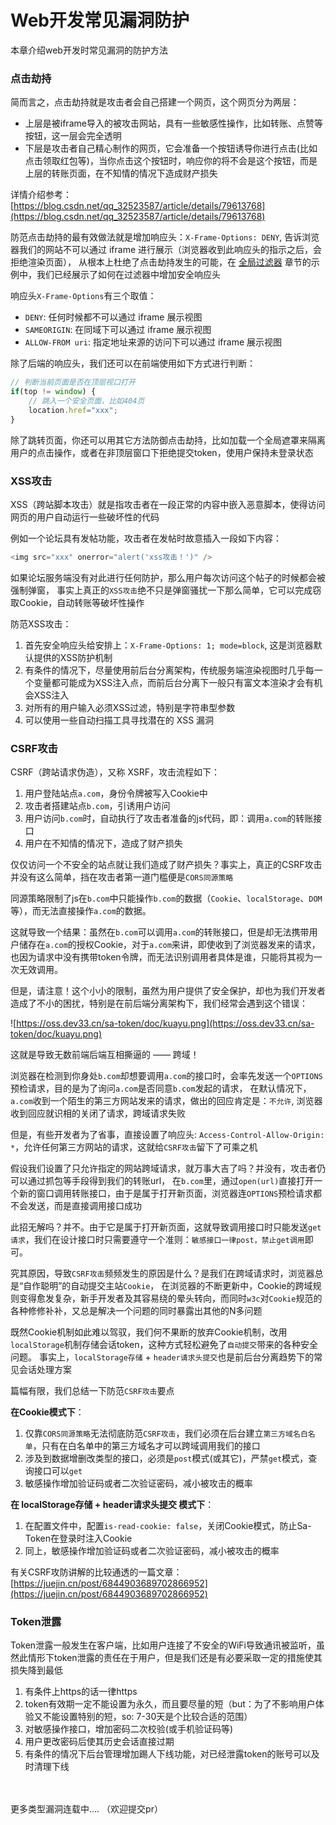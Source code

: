 # Web开发常见漏洞防护
本章介绍web开发时常见漏洞的防护方法


### 点击劫持 

简而言之，点击劫持就是攻击者会自己搭建一个网页，这个网页分为两层：
- 上层是被iframe导入的被攻击网站，具有一些敏感性操作，比如转账、点赞等按钮，这一层会完全透明
- 下层是攻击者自己精心制作的网页，它会准备一个按钮诱导你进行点击(比如点击领取红包等)，当你点击这个按钮时，响应你的将不会是这个按钮，而是上层的转账页面，在不知情的情况下造成财产损失

详情介绍参考：[https://blog.csdn.net/qq_32523587/article/details/79613768](https://blog.csdn.net/qq_32523587/article/details/79613768)

防范点击劫持的最有效做法就是增加响应头：`X-Frame-Options: DENY`, 告诉浏览器我们的网站不可以通过 iframe 进行展示（浏览器收到此响应头的指示之后，会拒绝渲染页面），
从根本上杜绝了点击劫持发生的可能，在 [全局过滤器](/use/global-filter) 章节的示例中，我们已经展示了如何在过滤器中增加安全响应头

响应头`X-Frame-Options`有三个取值：
- `DENY`: 任何时候都不可以通过 iframe 展示视图
- `SAMEORIGIN`: 在同域下可以通过 iframe 展示视图 
- `ALLOW-FROM uri`: 指定地址来源的访问下可以通过 iframe 展示视图 

除了后端的响应头，我们还可以在前端使用如下方式进行判断：
``` js
// 判断当前页面是否在顶层视口打开
if(top != window) {
	// 跳入一个安全页面，比如404页
	location.href="xxx";
}
```
除了跳转页面，你还可以用其它方法防御点击劫持，比如加载一个全局遮罩来隔离用户的点击操作，或者在非顶层窗口下拒绝提交token，使用户保持未登录状态


### XSS攻击

XSS（跨站脚本攻击）就是指攻击者在一段正常的内容中嵌入恶意脚本，使得访问网页的用户自动运行一些破坏性的代码

例如一个论坛具有发帖功能，攻击者在发帖时故意插入一段如下内容：
``` java
<img src="xxx" onerror="alert('xss攻击！')" />
```
如果论坛服务端没有对此进行任何防护，那么用户每次访问这个帖子的时候都会被强制弹窗，
事实上真正的`XSS攻击`绝不只是弹窗骚扰一下那么简单，它可以完成窃取Cookie，自动转账等破坏性操作

防范XSS攻击：
1. 首先安全响应头给安排上：`X-Frame-Options: 1; mode=block`, 这是浏览器默认提供的XSS防护机制 
2. 有条件的情况下，尽量使用前后台分离架构，传统服务端渲染视图时几乎每一个变量都可能成为XSS注入点，而前后台分离下一般只有富文本渲染才会有机会XSS注入 
3. 对所有的用户输入必须XSS过滤，特别是字符串型参数 
4. 可以使用一些自动扫描工具寻找潜在的 XSS 漏洞 


### CSRF攻击 
CSRF（跨站请求伪造），又称 XSRF，攻击流程如下：

1. 用户登陆站点`a.com`，身份令牌被写入Cookie中
2. 攻击者搭建站点`b.com`，引诱用户访问
3. 用户访问`b.com`时，自动执行了攻击者准备的js代码，即：调用`a.com`的转账接口
4. 用户在不知情的情况下，造成了财产损失

仅仅访问一个不安全的站点就让我们造成了财产损失？事实上，真正的CSRF攻击并没有这么简单，挡在攻击者第一道门槛便是`CORS同源策略`

同源策略限制了js在`b.com`中只能操作`b.com`的数据（`Cookie`、`localStorage`、`DOM`等），而无法直接操作`a.com`的数据。

这就导致一个结果：虽然在`b.com`可以调用`a.com`的转账接口，但是却无法携带用户储存在`a.com`的授权Cookie，对于`a.com`来讲，即使收到了浏览器发来的请求，
也因为请求中没有携带token令牌，而无法识别调用者具体是谁，只能将其视为一次无效调用。

但是，请注意！这个小小的限制，虽然为用户提供了安全保护，却也为我们开发者造成了不小的困扰，特别是在前后端分离架构下，我们经常会遇到这个错误：

![https://oss.dev33.cn/sa-token/doc/kuayu.png](https://oss.dev33.cn/sa-token/doc/kuayu.png)

这就是导致无数前端后端互相撕逼的 —— 跨域！

浏览器在检测到你身处`b.com`却想要调用`a.com`的接口时，会率先发送一个`OPTIONS`预检请求，目的是为了询问`a.com`是否同意`b.com`发起的请求，
在默认情况下，`a.com`收到一个陌生的第三方网站发来的请求，做出的回应肯定是：`不允许`, 浏览器收到回应就识相的关闭了请求，跨域请求失败

但是，有些开发者为了省事，直接设置了响应头: `Access-Control-Allow-Origin: *`，允许任何第三方网站的请求，这就给`CSRF攻击`留下了可乘之机

假设我们设置了只允许指定的网站跨域请求，就万事大吉了吗？并没有，攻击者仍可以通过抓包等手段得到我们的转账url，
在`b.com`里，通过`open(url)`直接打开一个新的窗口调用转账接口，由于是属于打开新页面，浏览器连`OPTIONS`预检请求都不会发送，而是直接调用接口成功

此招无解吗？并不。由于它是属于打开新页面，这就导致调用接口时只能发送`get请求`，我们在设计接口时只需要遵守一个准则：`敏感接口一律post，禁止get调用`即可。

究其原因，导致`CSRF攻击`频频发生的原因是什么？是我们在跨域请求时，浏览器总是“自作聪明”的自动提交主站`Cookie`，
在浏览器的不断更新中，Cookie的跨域规则变得愈发复杂，新手开发者及其容易绕的晕头转向，而同时`w3c`对`Cookie`规范的各种修修补补，又总是解决一个问题的同时暴露出其他的N多问题

既然Cookie机制如此难以驾驭，我们何不果断的放弃Cookie机制，改用`localStorage`机制存储会话token，这种方式轻松避免了`自动提交`带来的各种安全问题。
事实上，`localStorage存储` + `header请求头提交`也是前后台分离趋势下的常见会话处理方案

篇幅有限，我们总结一下防范`CSRF攻击`要点

**在Cookie模式下**：
1. 仅靠`CORS同源策略`无法彻底防范`CSRF攻击`，我们必须在后台建立`第三方域名白名单`，只有在白名单中的第三方域名才可以跨域调用我们的接口
2. 涉及到数据增删改类型的接口，必须是`post`模式(或其它)，严禁`get`模式，查询接口可以`get`
3. 敏感操作增加验证码或者二次验证密码，减小被攻击的概率

**在 localStorage存储 + header请求头提交 模式下**：
1. 在配置文件中，配置`is-read-cookie: false`，关闭Cookie模式，防止Sa-Token在登录时注入Cookie 
2. 同上，敏感操作增加验证码或者二次验证密码，减小被攻击的概率 

有关CSRF攻防讲解的比较通透的一篇文章：[https://juejin.cn/post/6844903689702866952](https://juejin.cn/post/6844903689702866952)


### Token泄露
Token泄露一般发生在客户端，比如用户连接了不安全的WiFi导致通讯被监听，虽然此情形下token泄露的责任在于用户，但是我们还是有必要采取一定的措施使其损失降到最低
1. 有条件上https的话一律https
2. token有效期一定不能设置为永久，而且要尽量的短（but：为了不影响用户体验又不能设置特别的短，so: 7-30天是个比较合适的范围）
3. 对敏感操作接口，增加密码二次校验(或手机验证码等)
4. 用户更改密码后使其历史会话直接过期
5. 有条件的情况下后台管理增加踢人下线功能，对已经泄露token的账号可以及时清理下线


<br><br>
更多类型漏洞连载中.... （欢迎提交pr）

